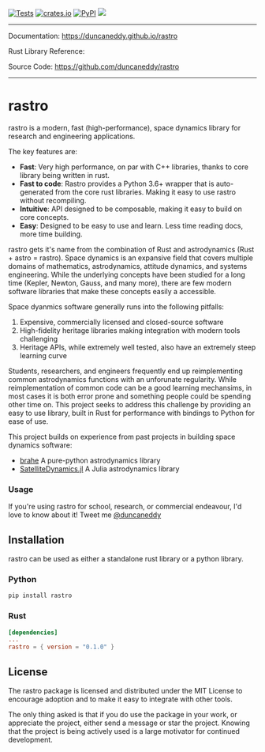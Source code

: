 [![Tests](https://github.com/duncaneddy/rastro/actions/workflows/test.yml/badge.svg)](https://github.com/duncaneddy/rastro/actions/workflows/test.yml) 
[![crates.io](https://img.shields.io/crates/v/rastro.svg)](https://crates.io/crates/rastro)
[![PyPI](https://badge.fury.io/py/rastro.svg)](https://badge.fury.io/py/rastro)
[![](https://img.shields.io/badge/docs-latest-blue.svg)](https://duncaneddy.github.io/rastro/)

----

Documentation: https://duncaneddy.github.io/rastro

Rust Library Reference: 

Source Code: https://github.com/duncaneddy/rastro

----

# rastro
rastro is a modern, fast (high-performance), space dynamics library for research and engineering applications.

The key features are:
- **Fast**: Very high performance, on par with C++ libraries, thanks to core library being written in rust.
- **Fast to code**: Rastro provides a Python 3.6+ wrapper that is auto-generated from the core rust libraries. Making it easy to use rastro without recompiling.
- **Intuitive**: API designed to be composable, making it easy to build on core concepts.
- **Easy**: Designed to be easy to use and learn. Less time reading docs, more time building.

rastro gets it's name from the combination of Rust and astrodynamics (Rust + astro = rastro). Space dynamics is an expansive field that covers multiple domains of mathematics, astrodynamics, attitude dynamics, and systems engineering. While the underlying concepts have been studied for a long time (Kepler, Newton, Gauss, and many more), there are few modern software libraries that make these concepts easily a accessible.

Space dyanmics software generally runs into the following pitfalls:
1. Expensive, commercially licensed and closed-source software 
2. High-fidelity heritage libraries making integration with modern tools challenging
3. Heritage APIs, while extremely well tested, also have an extremely steep learning curve

Students, researchers, and engineers frequently end up reimplementing common astrodynamics functions with an unforunate regularity. While reimplementation of common code can be a good learning mechansims, in most cases it is both error prone and something people could be spending other time on. This project seeks to address this challenge by providing an easy to use library, built in Rust for performance with bindings to Python for ease of use.

This project builds on experience from past projects in building space dynamics software:
- [brahe](https://github.com/duncaneddy/brahe) A pure-python astrodynamics library
- [SatelliteDynamics.jl](https://github.com/sisl/SatelliteDynamics.jl) A Julia astrodynamics library

### Usage

If you're using rastro for school, research, or commercial endeavour, I'd love 
to know about it! Tweet me [@duncaneddy](https://twitter.com/DuncanEddy)

## Installation

rastro can be used as either a standalone rust library or a python library.

### Python

```bash
pip install rastro
```

### Rust

```toml
[dependencies]
...
rastro = { version = "0.1.0" }
```

## License

The rastro package is licensed and distributed under the MIT License to encourage adoption and to make it easy to integrate with other tools.

The only thing asked is that if you do use the package in your work, or appreciate the project, either send a message or star the project. Knowing that the project is being actively used is a large motivator for continued development.